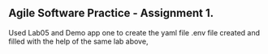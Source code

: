 ## Agile Software Practice - Assignment 1.

Used Lab05 and Demo app one to create the yaml file
.env file created and filled with the help of the same lab above, 
